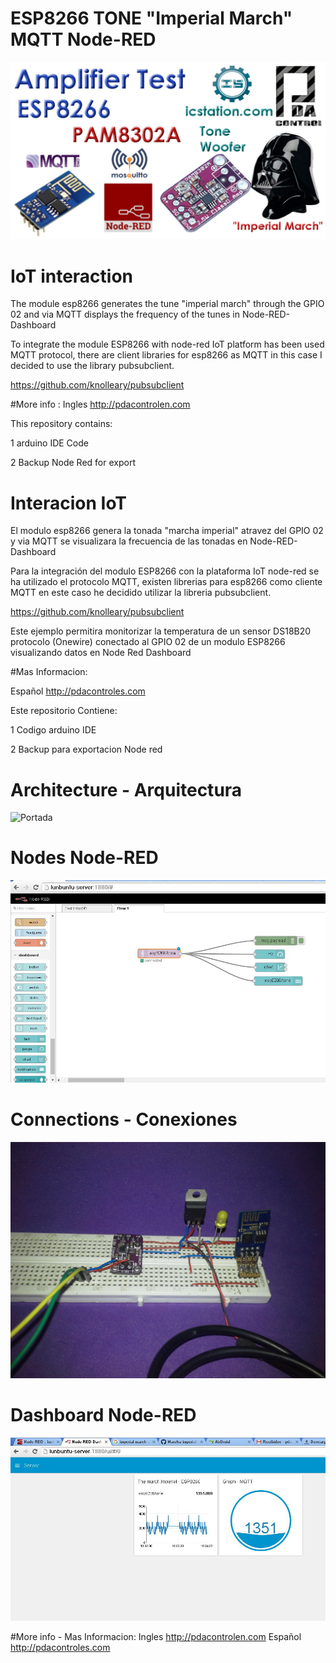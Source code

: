 # ESP8266 TONE "Imperial March"  MQTT Node-RED

![Portada](https://github.com/JhonControl/ESP8266_TONE_MQTT_Node-RED/blob/master/extras/Prueba_%20PAM8302A_ESP8266_Node-RED.jpg)

# IoT interaction
The module esp8266 generates the tune "imperial march" through the GPIO 02 and via MQTT displays the frequency of the tunes in
Node-RED-Dashboard

To integrate the module ESP8266 with node-red IoT platform has been used MQTT protocol, there are client libraries for esp8266
as MQTT in this case I decided to use the library pubsubclient.

https://github.com/knolleary/pubsubclient

#More info :
Ingles
http://pdacontrolen.com

This repository contains:

1 arduino IDE Code

2 Backup Node Red for export



# Interacion IoT
El modulo esp8266 genera la tonada "marcha imperial" atravez del GPIO 02 y via MQTT se visualizara la frecuencia de las tonadas en 
Node-RED-Dashboard

Para la integración del modulo ESP8266 con la plataforma IoT node-red se ha utilizado el protocolo MQTT, existen librerias
para esp8266 como cliente MQTT en este caso he decidido utilizar la libreria pubsubclient.

https://github.com/knolleary/pubsubclient

Este ejemplo permitira monitorizar la temperatura de un sensor DS18B20 protocolo (Onewire) conectado al GPIO 02 de un
modulo ESP8266 visualizando datos en Node Red Dashboard

#Mas Informacion:

Español
http://pdacontroles.com

Este repositorio Contiene:

1 Codigo arduino IDE

2 Backup para exportacion Node red 

#  Architecture - Arquitectura

![Portada](https://github.com/JhonControl/ESP8266_GPIO_MQTT_Node_Red/blob/master/extras/arch.PNG)

#  Nodes Node-RED 

![Portada](https://github.com/JhonControl/ESP8266_TONE_MQTT_Node-RED/blob/master/extras/Nodes_pdacontrolen.JPG)

#  Connections - Conexiones

![Portada](https://github.com/JhonControl/ESP8266_TONE_MQTT_Node-RED/blob/master/extras/conexiones_pdacontrolen.jpg)

#  Dashboard Node-RED 

![Portada](https://github.com/JhonControl/ESP8266_TONE_MQTT_Node-RED/blob/master/extras/Dashboard_pdacontrolen.JPG)

#More info - Mas Informacion:
Ingles
http://pdacontrolen.com
Español
http://pdacontroles.com
